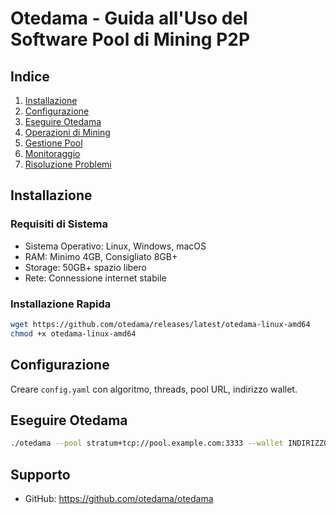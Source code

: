 # Otedama - Guida all'Uso del Software Pool di Mining P2P

## Indice
1. [Installazione](#installazione)
2. [Configurazione](#configurazione)
3. [Eseguire Otedama](#eseguire-otedama)
4. [Operazioni di Mining](#operazioni-di-mining)
5. [Gestione Pool](#gestione-pool)
6. [Monitoraggio](#monitoraggio)
7. [Risoluzione Problemi](#risoluzione-problemi)

## Installazione

### Requisiti di Sistema
- Sistema Operativo: Linux, Windows, macOS
- RAM: Minimo 4GB, Consigliato 8GB+
- Storage: 50GB+ spazio libero
- Rete: Connessione internet stabile

### Installazione Rapida
```bash
wget https://github.com/otedama/releases/latest/otedama-linux-amd64
chmod +x otedama-linux-amd64
```

## Configurazione
Creare `config.yaml` con algoritmo, threads, pool URL, indirizzo wallet.

## Eseguire Otedama
```bash
./otedama --pool stratum+tcp://pool.example.com:3333 --wallet INDIRIZZO --worker worker1
```

## Supporto
- GitHub: https://github.com/otedama/otedama
